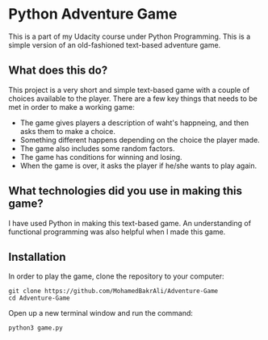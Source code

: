 # Python Adventure Game

This is a part of my Udacity course under Python Programming. This is a simple version of an old-fashioned text-based adventure game. 

## What does this do?

This project is a very short and simple text-based game with a couple of choices available to the player. There are a few key things that needs to be met in order to make a working game:

* The game gives players a description of waht's happneing, and then asks them to make a choice.
* Something different happens depending on the choice the player made.
* The game also includes some random factors.
* The game has conditions for winning and losing.
* When the game is over, it asks the player if he/she wants to play again.

## What technologies did you use in making this game?

I have used Python in making this text-based game. An understanding of functional programming was also helpful when I made this game.

## Installation

In order to play the game, clone the repository to your computer:

```
git clone https://github.com/MohamedBakrAli/Adventure-Game
cd Adventure-Game
```

Open up a new terminal window and run the command:

```
python3 game.py
```